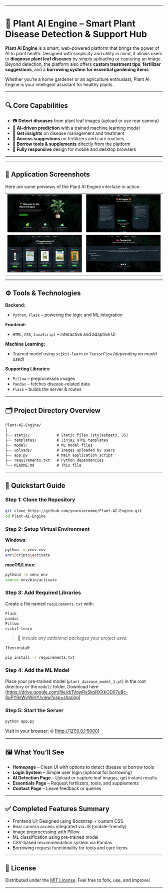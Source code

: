 
---

# 🌿 Plant AI Engine – Smart Plant Disease Detection & Support Hub

**Plant AI Engine** is a smart, web-powered platform that brings the power of AI to plant health. Designed with simplicity and utility in mind, it allows users to **diagnose plant leaf diseases** by simply uploading or capturing an image. Beyond detection, the platform also offers **custom treatment tips**, **fertilizer suggestions**, and a **borrowing system for essential gardening items**.

Whether you’re a home gardener or an agriculture enthusiast, Plant AI Engine is your intelligent assistant for healthy plants.

---

## 🔍 Core Capabilities

* 📷 **Detect diseases** from plant leaf images (upload or use rear camera)
* 🧠 **AI-driven prediction** with a trained machine learning model
* 💊 **Get insights** on disease management and treatment
* 🌱 **Access suggestions** on fertilizers and care routines
* 🧺 **Borrow tools & supplements** directly from the platform
* 📱 **Fully responsive** design for mobile and desktop browsers

---
---

## 📸 Application Screenshots

Here are some previews of the Plant AI Engine interface in action:

<table>
  <tr>
    <td align="center">
      <img src="https://github.com/Chatur07/Plant-AI-Engine/blob/main/demo_images/ss1.png" width="600" alt="Homepage Screenshot"/>
    </td>
    <td align="center">
      <img src="https://github.com/Chatur07/Plant-AI-Engine/blob/main/demo_images/ss2.png" width="600" alt="Login Page Screenshot"/>
    </td>
  </tr>
  <tr>
    <td align="center">
      <img src="https://github.com/Chatur07/Plant-AI-Engine/blob/main/demo_images/ss3.png" width="600" alt="Disease Detection Screenshot"/>
    </td>
    <td align="center">
      <img src="https://github.com/Chatur07/Plant-AI-Engine/blob/main/demo_images/ss4.png" width="600" alt="Borrow Essentials Screenshot"/>
    </td>
  </tr>
</table>


---


## ⚙️ Tools & Technologies

**Backend:**

* `Python`, `Flask` – powering the logic and ML integration

**Frontend:**

* `HTML`, `CSS`, `JavaScript` – interactive and adaptive UI

**Machine Learning:**

* Trained model using `scikit-learn` or `TensorFlow` *(depending on model used)*

**Supporting Libraries:**

* `Pillow` – preprocesses images
* `Pandas` – fetches disease-related data
* `Flask` – builds the server & routes

---

## 🗂️ Project Directory Overview

```
Plant-AI-Engine/
│
├── static/            # Static files (stylesheets, JS)
├── templates/         # Jinja2 HTML templates
├── model/             # ML model files
├── uploads/           # Images uploaded by users
├── app.py             # Main application script
├── requirements.txt   # Python dependencies
└── README.md          # This file
```

---

## 🚀 Quickstart Guide

### Step 1: Clone the Repository

```bash
git clone https://github.com/yourusername/Plant-AI-Engine.git
cd Plant-AI-Engine
```

### Step 2: Setup Virtual Environment

**Windows:**

```bash
python -m venv env
env\Scripts\activate
```

**macOS/Linux:**

```bash
python3 -m venv env
source env/bin/activate
```

### Step 3: Add Required Libraries

Create a file named `requirements.txt` with:

```
Flask
pandas
Pillow
scikit-learn
```

> 🧠 *Include any additional packages your project uses.*

Then install:

```bash
pip install -r requirements.txt
```

### Step 4: Add the ML Model

Place your pre-trained model (`plant_disease_model_1.pt`) in the root directory or the `model/` folder.
Download here [https://drive.google.com/file/d/1VowRxSkoRXXkOD07uBc-8uPY6sWvWiHY/view?usp=sharing]

### Step 5: Start the Server

```bash
python app.py
```

Visit in your browser:
🌐 [http://127.0.0.1:5000]

---

## 🖼️ What You’ll See

* **Homepage** – Clean UI with options to detect disease or borrow tools
* **Login System** – Simple user login (optional for borrowing)
* **AI Detection Page** – Upload or capture leaf images, get instant results
* **Essentials Page** – Request fertilizers, tools, and supplements
* **Contact Page** – Leave feedback or queries

---

## ✅ Completed Features Summary

* Frontend UI: Designed using Bootstrap + custom CSS
* Rear camera access integrated via JS (mobile-friendly)
* Image preprocessing with Pillow
* ML classification using pre-trained model
* CSV-based recommendation system via Pandas
* Borrowing request functionality for tools and care items

---

## 📄 License

Distributed under the [MIT License](LICENSE).
Feel free to fork, use, and improve!

---


